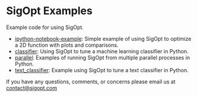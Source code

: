 # SigOpt Examples

Example code for using SigOpt.

- [ipython-notebook-example](https://github.com/sigopt/sigopt-examples/tree/master/ipython-notebook-example): Simple example of using SigOpt to optimize a 2D function with plots and comparisons.
- [classifier](https://github.com/sigopt/sigopt-examples/tree/master/classifier): Using SigOpt to tune a machine learning classifier in Python.
- [parallel](https://github.com/sigopt/sigopt-examples/tree/master/parallel): Examples of running SigOpt from multiple parallel processes in Python.
- [text_classifier](https://github.com/sigopt/sigopt-examples/tree/master/text_classifier): Example using SigOpt to tune a text classifier in Python.

If you have any questions, comments, or concerns please email us at contact@sigopt.com
